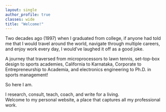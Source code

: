 ```yaml
---
layout: single
author_profile: true
classes: wide
title: "Welcome!"
---
```


Two decades ago (1997) when I graduated from college, if anyone had told me that I would
travel around the world, navigate through multiple careers, and enjoy work every day, I
would’ve laughed it off as a good joke.

A journey that traversed from microprocessors to lawn tennis, set-top-box design to sports
academies, California to Karnataka, Corporate to Entrepreneurship to Academia, and electronics engineering to
Ph.D. in sports management!

So here I am.

I research, consult, teach, coach, and write for a living.  
Welcome to my personal website, a place that captures all my professional work.
